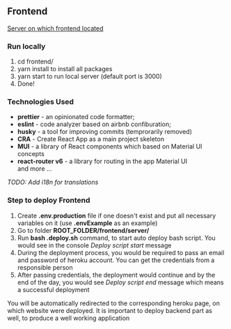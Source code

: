 ## Frontend

[Server on which frontend located](https://map-ua.herokuapp.com/)

### Run locally

1. cd frontend/
2. yarn install to install all packages
3. yarn start to run local server (default port is 3000)
4. Done!

### Technologies Used

- **prettier** - an opinionated code formatter;
- **eslint** - code analyzer based on airbnb confiburation;
- **husky** - a tool for improving commits (temprorarily removed)
- **CRA** - Create React App as a main project skeleton
- **MUI** - a library of React components which based on Material UI concepts
- **react-router v6** - a library for routing in the app Material UI  
  and more ...

_TODO: Add i18n for translations_

### Step to deploy Frontend

1. Create **.env.production** file if one doesn't exist and put all necessary variables on it (use **.envExample** as an example)
2. Go to folder **ROOT_FOLDER/frontend/server/**
3. Run **bash .deploy.sh** command, to start auto deploy bash script. You would see in the console _Deploy script start_ message
4. During the deployment process, you would be required to pass an email and password of heroku account. You can get the credentials from
   a responsible person
5. After passing credentials, the deployment would continue and by the end of the day, you would see _Deploy script end_ message which means a successful deployment

You will be automatically redirected to the corresponding heroku page, on which website were deployed. It is important to deploy backend part as well,
to produce a well working application
